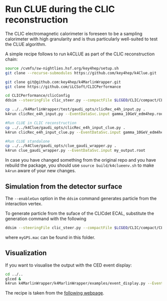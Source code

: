 # Run CLUE during the CLIC reconstruction

The CLIC electromagnetic calorimeter is foreseen to be a sampling calorimeter with high
granularity and is thus particularly well-suited to test the CLUE algorithm.

A simple recipe follows to run k4CLUE as part of the CLIC reconstruction chain:
```bash
source /cvmfs/sw-nightlies.hsf.org/key4hep/setup.sh
git clone --recurse-submodules https://github.com/key4hep/k4Clue.git

git clone git@github.com:key4hep/k4MarlinWrapper.git
git clone https://github.com/iLCSoft/CLICPerformance

cd CLICPerformance/clicConfig
ddsim --steeringFile clic_steer.py --compactFile $LCGEO/CLIC/compact/CLIC_o3_v14/CLIC_o3_v14.xml --enableGun --gun.distribution uniform --gun.particle gamma --gun.energy 10*GeV --outputFile gamma_10GeV_edm4hep.root --numberOfEvents 10

cp ../../k4MarlinWrapper/test/gaudi_opts/clicRec_e4h_input.py .
k4run clicRec_e4h_input.py --EventDataSvc.input gamma_10GeV_edm4hep.root

#Run CLUE in CLIC reconstruction
cp ../../k4Clue/gaudi_opts/clicRec_e4h_input_clue.py .
k4run clicRec_e4h_input_clue.py --EventDataSvc.input gamma_10GeV_edm4hep.root

#Run CLUE standalone
cp ../../k4Clue/gaudi_opts/clue_gaudi_wrapper.py .
k4run clue_gaudi_wrapper.py --EventDataSvc.input my_output.root
```

In case you have changed something from the original repo and you have rebuild the package, you should use `source build/k4clueenv.sh` to make `k4run` aware of your new changes.

## Simulation from the detector surface

The `--enableGun` option in the `ddsim` command generates particle from the interaction vertex.

To generate particle from the suface of the CLICdet ECAL, substitute the generation command with the following
```bash
ddsim --steeringFile clic_steer.py --compactFile $LCGEO/CLIC/compact/CLIC_o3_v14/CLIC_o3_v14.xml --enableG4GPS --runType "run" --macroFile  myGPS.mac --outputFile gps_gamma_10GeV_edm4hep.root
```
where `myGPS.mac` can be found in this folder.


## Visualization

If you want to visualise the output with the CED event display:
```bash
cd ../..
glced &
k4run k4MarlinWrapper/k4MarlinWrapper/examples/event_display.py --EventDataSvc.input=CLICPerformance/clicConfig/gamma_10GeV_edm4hep.root
```

The recipe is taken from the [following webpage](https://key4hep.github.io/key4hep-doc/k4marlinwrapper/doc/starterkit/k4MarlinWrapperCLIC/CEDViaWrapper.html).


